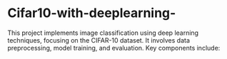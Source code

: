 # Cifar10-with-deeplearning-
This project implements image classification using deep learning techniques, focusing on the CIFAR-10 dataset. It involves data preprocessing, model training, and evaluation. Key components include:
